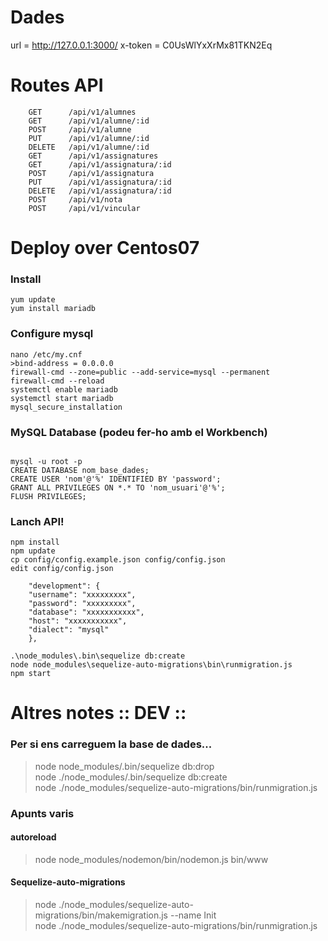 # Dades
url = http://127.0.0.1:3000/
x-token = C0UsWlYxXrMx81TKN2Eq
# Routes API
~~~
    GET      /api/v1/alumnes
    GET      /api/v1/alumne/:id
    POST     /api/v1/alumne
    PUT      /api/v1/alumne/:id
    DELETE   /api/v1/alumne/:id
    GET      /api/v1/assignatures
    GET      /api/v1/assignatura/:id
    POST     /api/v1/assignatura
    PUT      /api/v1/assignatura/:id
    DELETE   /api/v1/assignatura/:id
    POST     /api/v1/nota
    POST     /api/v1/vincular
~~~

# Deploy over Centos07
### Install
    yum update
    yum install mariadb
### Configure mysql
~~~
nano /etc/my.cnf
>bind-address = 0.0.0.0
firewall-cmd --zone=public --add-service=mysql --permanent  
firewall-cmd --reload  
systemctl enable mariadb  
systemctl start mariadb  
mysql_secure_installation  
~~~
### MySQL Database (podeu fer-ho amb el Workbench)
~~~

mysql -u root -p  
CREATE DATABASE nom_base_dades;  
CREATE USER 'nom'@'%' IDENTIFIED BY 'password';
GRANT ALL PRIVILEGES ON *.* TO 'nom_usuari'@'%';    
FLUSH PRIVILEGES;  
~~~
### Lanch API!
~~~
npm install  
npm update  
cp config/config.example.json config/config.json  
edit config/config.json  

    "development": {  
    "username": "xxxxxxxxx",  
    "password": "xxxxxxxxx",   
    "database": "xxxxxxxxxxx",  
    "host": "xxxxxxxxxxx",  
    "dialect": "mysql"  
    },  

.\node_modules\.bin\sequelize db:create
node node_modules\sequelize-auto-migrations\bin\runmigration.js  
npm start  
~~~
# Altres notes :: DEV ::
### Per si ens carreguem la base de dades...
> node node_modules/.bin/sequelize db:drop  
> node ./node_modules/.bin/sequelize db:create  
> node ./node_modules/sequelize-auto-migrations/bin/runmigration.js  
### Apunts varis
#### autoreload
> node node_modules/nodemon/bin/nodemon.js bin/www  
#### Sequelize-auto-migrations
> node ./node_modules/sequelize-auto-migrations/bin/makemigration.js --name Init  
> node ./node_modules/sequelize-auto-migrations/bin/runmigration.js  